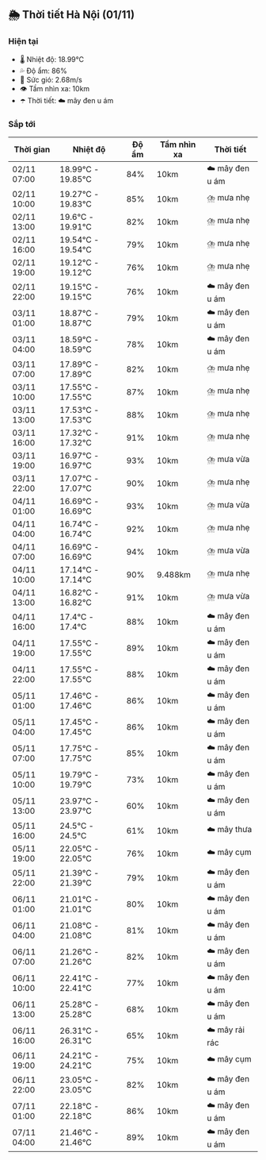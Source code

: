 ## 🌦️ Thời tiết Hà Nội (01/11)

### Hiện tại

- 🌡️ Nhiệt độ: 18.99℃
- 💦 Độ ẩm: 86%
- 💨 Sức gió: 2.68m/s
- 👁️ Tầm nhìn xa: 10km
- ☂️ Thời tiết: ☁️ mây đen u ám

### Sắp tới

| Thời gian | Nhiệt độ | Độ ẩm | Tầm nhìn xa | Thời tiết |
| --- | --- | --- | --- | --- |
| 02/11 07:00 | 18.99℃ - 19.85℃ | 84% | 10km | ☁️ mây đen u ám |
| 02/11 10:00 | 19.27℃ - 19.83℃ | 85% | 10km | ⛈️ mưa nhẹ |
| 02/11 13:00 | 19.6℃ - 19.91℃ | 82% | 10km | ⛈️ mưa nhẹ |
| 02/11 16:00 | 19.54℃ - 19.54℃ | 79% | 10km | ⛈️ mưa nhẹ |
| 02/11 19:00 | 19.12℃ - 19.12℃ | 76% | 10km | ⛈️ mưa nhẹ |
| 02/11 22:00 | 19.15℃ - 19.15℃ | 76% | 10km | ☁️ mây đen u ám |
| 03/11 01:00 | 18.87℃ - 18.87℃ | 79% | 10km | ☁️ mây đen u ám |
| 03/11 04:00 | 18.59℃ - 18.59℃ | 78% | 10km | ☁️ mây đen u ám |
| 03/11 07:00 | 17.89℃ - 17.89℃ | 82% | 10km | ⛈️ mưa nhẹ |
| 03/11 10:00 | 17.55℃ - 17.55℃ | 87% | 10km | ⛈️ mưa nhẹ |
| 03/11 13:00 | 17.53℃ - 17.53℃ | 88% | 10km | ⛈️ mưa nhẹ |
| 03/11 16:00 | 17.32℃ - 17.32℃ | 91% | 10km | ⛈️ mưa nhẹ |
| 03/11 19:00 | 16.97℃ - 16.97℃ | 93% | 10km | ⛈️ mưa vừa |
| 03/11 22:00 | 17.07℃ - 17.07℃ | 90% | 10km | ⛈️ mưa nhẹ |
| 04/11 01:00 | 16.69℃ - 16.69℃ | 93% | 10km | ⛈️ mưa vừa |
| 04/11 04:00 | 16.74℃ - 16.74℃ | 92% | 10km | ⛈️ mưa nhẹ |
| 04/11 07:00 | 16.69℃ - 16.69℃ | 94% | 10km | ⛈️ mưa vừa |
| 04/11 10:00 | 17.14℃ - 17.14℃ | 90% | 9.488km | ⛈️ mưa nhẹ |
| 04/11 13:00 | 16.82℃ - 16.82℃ | 91% | 10km | ⛈️ mưa vừa |
| 04/11 16:00 | 17.4℃ - 17.4℃ | 88% | 10km | ☁️ mây đen u ám |
| 04/11 19:00 | 17.55℃ - 17.55℃ | 89% | 10km | ☁️ mây đen u ám |
| 04/11 22:00 | 17.55℃ - 17.55℃ | 88% | 10km | ☁️ mây đen u ám |
| 05/11 01:00 | 17.46℃ - 17.46℃ | 86% | 10km | ☁️ mây đen u ám |
| 05/11 04:00 | 17.45℃ - 17.45℃ | 86% | 10km | ☁️ mây đen u ám |
| 05/11 07:00 | 17.75℃ - 17.75℃ | 85% | 10km | ☁️ mây đen u ám |
| 05/11 10:00 | 19.79℃ - 19.79℃ | 73% | 10km | ☁️ mây đen u ám |
| 05/11 13:00 | 23.97℃ - 23.97℃ | 60% | 10km | ☁️ mây đen u ám |
| 05/11 16:00 | 24.5℃ - 24.5℃ | 61% | 10km | ☁️ mây thưa |
| 05/11 19:00 | 22.05℃ - 22.05℃ | 76% | 10km | ☁️ mây cụm |
| 05/11 22:00 | 21.39℃ - 21.39℃ | 79% | 10km | ☁️ mây đen u ám |
| 06/11 01:00 | 21.01℃ - 21.01℃ | 80% | 10km | ☁️ mây đen u ám |
| 06/11 04:00 | 21.08℃ - 21.08℃ | 81% | 10km | ☁️ mây đen u ám |
| 06/11 07:00 | 21.26℃ - 21.26℃ | 82% | 10km | ☁️ mây đen u ám |
| 06/11 10:00 | 22.41℃ - 22.41℃ | 77% | 10km | ☁️ mây đen u ám |
| 06/11 13:00 | 25.28℃ - 25.28℃ | 68% | 10km | ☁️ mây đen u ám |
| 06/11 16:00 | 26.31℃ - 26.31℃ | 65% | 10km | ☁️ mây rải rác |
| 06/11 19:00 | 24.21℃ - 24.21℃ | 75% | 10km | ☁️ mây cụm |
| 06/11 22:00 | 23.05℃ - 23.05℃ | 82% | 10km | ☁️ mây đen u ám |
| 07/11 01:00 | 22.18℃ - 22.18℃ | 86% | 10km | ☁️ mây đen u ám |
| 07/11 04:00 | 21.46℃ - 21.46℃ | 89% | 10km | ☁️ mây đen u ám |

